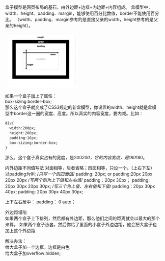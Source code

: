 盒子模型是网页布局的基石。由外边距+边框+内边距+内容组成。
盒模型中，width、height、padding、margin，能够使用百分比数值，border不能使用百分比。
（width、padding、margin参考的是直接父亲的width，height参考的是父亲的height）。 

![](../../images/006evuW4gy1g05pymibzpj306i04zjrb.jpg)

如果一个盒子加上了属性：  
          box-sizing:border-box;  
那么这个盒子就变成了CSS3规定的新盒模型，你设置的width、height就是盒模型中border这一圈的宽度、高度。所以真实的内容宽度，要内减。比如：  
````
div{  
  width:200px;  
  height:200px;  
  padding:10px;  
  box-sizing:border-box;  
}   
````
那么，这个盒子真实占有的宽度，是200*200，它的内容宽度，是180*180。

内外边距不同值写法
对面相等，后者省略；四面相等，只设一个。（上右下左）
以padding为例:
/*只写一个则四面值*/
padding: 20px;
or
padding:20px 20px 20px 20px
/*写两个则为上下值和左右值*/
padding：20px 30px；
padding: 20px 30px 20px 30px;
/*写三个为上值、左右值和下值*/
padding：20px 30px 40px;
padding: 20px 30px 40px 30px;

上下左右居中：
padding： 0 auto；



外边距塌陷  
如果两个盒子上下排列，然后都有外边距，那么他们之间的距离就会以最大的那个来算。
如果两个盒子嵌套，然后你给了里面的小盒子外边边距，他会把大盒子也加上这个外边距

解决办法：  
给大盒子加一个边框，边框是白色  
给大盒子加overflow:hidden;  





